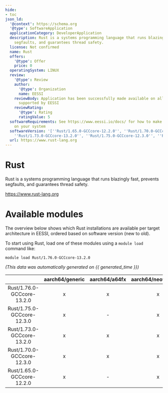 ```yaml
---
hide:
- toc
json_ld:
  '@context': https://schema.org
  '@type': SoftwareApplication
  applicationCategory: DeveloperApplication
  description: Rust is a systems programming language that runs blazingly fast, prevents
    segfaults, and guarantees thread safety.
  license: Not confirmed
  name: Rust
  offers:
    '@type': Offer
    price: 0
  operatingSystem: LINUX
  review:
    '@type': Review
    author:
      '@type': Organization
      name: EESSI
    reviewBody: Application has been successfully made available on all architectures
      supported by EESSI
    reviewRating:
      '@type': Rating
      ratingValue: 5
  softwareRequirements: See https://www.eessi.io/docs/ for how to make EESSI available
    on your system
  softwareVersion: '[''Rust/1.65.0-GCCcore-12.2.0'', ''Rust/1.70.0-GCCcore-12.3.0'',
    ''Rust/1.73.0-GCCcore-13.2.0'', ''Rust/1.75.0-GCCcore-12.3.0'', ''Rust/1.76.0-GCCcore-13.2.0'']'
  url: https://www.rust-lang.org
---
```


Rust
====


Rust is a systems programming language that runs blazingly fast, prevents segfaults, and guarantees thread safety.

https://www.rust-lang.org
# Available modules


The overview below shows which Rust installations are available per target architecture in EESSI, ordered based on software version (new to old).

To start using Rust, load one of these modules using a `module load` command like:

```shell
module load Rust/1.76.0-GCCcore-13.2.0
```

*(This data was automatically generated on {{ generated_time }})*

| |aarch64/generic|aarch64/a64fx|aarch64/neoverse_n1|aarch64/neoverse_v1|aarch64/nvidia/grace|x86_64/generic|x86_64/amd/zen2|x86_64/amd/zen3|x86_64/amd/zen4|x86_64/intel/cascadelake|x86_64/intel/haswell|x86_64/intel/icelake|x86_64/intel/sapphirerapids|x86_64/intel/skylake_avx512|
| :---: | :---: | :---: | :---: | :---: | :---: | :---: | :---: | :---: | :---: | :---: | :---: | :---: | :---: | :---: |
|Rust/1.76.0-GCCcore-13.2.0|x|x|x|x|x|x|x|x|x|x|x|x|x|x|
|Rust/1.75.0-GCCcore-12.3.0|x|-|x|x|x|x|x|x|x|x|x|x|x|x|
|Rust/1.73.0-GCCcore-13.2.0|x|x|x|x|x|x|x|x|x|x|x|x|x|x|
|Rust/1.70.0-GCCcore-12.3.0|x|x|x|x|x|x|x|x|x|x|x|x|x|x|
|Rust/1.65.0-GCCcore-12.2.0|x|-|x|x|x|x|x|x|x|x|x|x|x|x|

